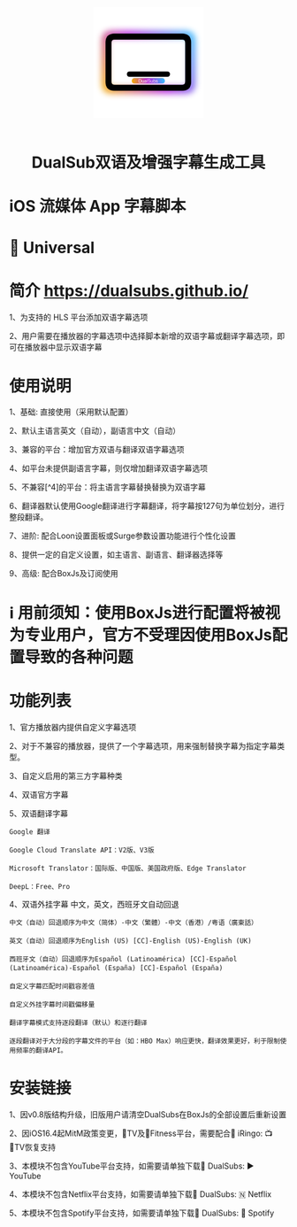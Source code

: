 <div align="center">
<br>
<img width="200" src="https://raw.githubusercontent.com/BOBOLAOSHIV587/Rules/main/Surge/Dualsub/JS/DualSubs.png">
<br>
<br>
<h1 align="center">DualSub双语及增强字幕生成工具<h1>
</div>

# iOS 流媒体 App 字幕脚本

# 🔣 Universal

# 简介 https://dualsubs.github.io/

1、为支持的 HLS 平台添加双语字幕选项

2、用户需要在播放器的字幕选项中选择脚本新增的双语字幕或翻译字幕选项，即可在播放器中显示双语字幕

# 使用说明

1、基础: 直接使用（采用默认配置）

2、默认主语言英文（自动），副语言中文（自动）

3、兼容的平台：增加官方双语与翻译双语字幕选项

4、如平台未提供副语言字幕，则仅增加翻译双语字幕选项

5、不兼容[^4]的平台：将主语言字幕替换替换为双语字幕

6、翻译器默认使用Google翻译进行字幕翻译，将字幕按127句为单位划分，进行整段翻译。

7、进阶: 配合Loon设置面板或Surge参数设置功能进行个性化设置

8、提供一定的自定义设置，如主语言、副语言、翻译器选择等

9、高级: 配合BoxJs及订阅使用

# ℹ️ 用前须知：使用BoxJs进行配置将被视为专业用户，官方不受理因使用BoxJs配置导致的各种问题

# 功能列表

1、官方播放器内提供自定义字幕选项

2、对于不兼容的播放器，提供了一个字幕选项，用来强制替换字幕为指定字幕类型。

3、自定义启用的第三方字幕种类

4、双语官方字幕

5、双语翻译字幕

    Google 翻译

    Google Cloud Translate API：V2版、V3版
    
    Microsoft Translator：国际版、中国版、美国政府版、Edge Translator
    
    DeepL：Free、Pro
   
4、双语外挂字幕
    中文，英文，西班牙文自动回退
    
    中文（自动）回退顺序为中文（简体）-中文（繁體）-中文（香港）/粤语（廣東話）
    
    英文（自动）回退顺序为English (US) [CC]-English (US)-English (UK)
    
    西班牙文（自动）回退顺序为Español (Latinoamérica) [CC]-Español (Latinoamérica)-Español (España) [CC]-Español (España)
    
    自定义字幕匹配时间戳容差值
    
    自定义外挂字幕时间戳偏移量
    
    翻译字幕模式支持逐段翻译（默认）和逐行翻译
    
    逐段翻译对于大分段的字幕文件的平台（如：HBO Max）响应更快，翻译效果更好，利于限制使用频率的翻译API。

# 安装链接
1、因v0.8版结构升级，旧版用户请清空DualSubs在BoxJs的全部设置后重新设置

2、因iOS16.4起MitM政策变更，TV及Fitness平台，需要配合 iRingo: 📺 TV恢复支持

3、本模块不包含YouTube平台支持，如需要请单独下载🍿 DualSubs: ▶ YouTube

4、本模块不包含Netflix平台支持，如需要请单独下载🍿 DualSubs: 🇳 Netflix

5、本模块不包含Spotify平台支持，如需要请单独下载🍿 DualSubs: 🎵 Spotify

